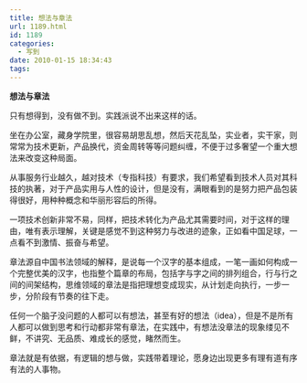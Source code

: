 ```yaml
---
title: 想法与章法
url: 1189.html
id: 1189
categories:
  - 写到
date: 2010-01-15 18:34:43
tags:
---
```


**想法与章法**

  
只有想得到，没有做不到。实践派说不出来这样的话。  
  
坐在办公室，藏身学院里，很容易胡思乱想，然后天花乱坠，实业者，实干家，则常常为技术更新，产品换代，资金周转等等问题纠缠，不便于过多奢望一个重大想法来改变这种局面。  
  
从事服务行业越久，越对技术（专指科技）有要求，我们希望看到技术人员对其科技的执著，对于产品实用与人性的设计，但是没有，满眼看到的是努力把产品包装得很好，用种种概念和华丽形容后的所得。  
  
一项技术创新非常不易，同样，把技术转化为产品尤其需要时间，对于这样的理由，唯有表示理解，关键是感觉不到这种努力与改进的迹象，正如看中国足球，一点看不到激情、振奋与希望。  
  
章法源自中国书法领域的解释，是说每一个汉字的基本组成，一笔一画如何构成一个完整优美的汉字，也指整个篇章的布局，包括字与字之间的排列组合，行与行之间的间架结构，思维领域的章法是指把理想变成现实，从计划走向执行，一步一步，分阶段有节奏的往下走。  
  
任何一个脑子没问题的人都可以有想法，甚至有好的想法（idea），但是不是所有人都可以做到思考和行动都非常有章法，在实践中，有想法没章法的现象缕见不鲜，不讲究、无品质、难成长的感觉，睹然而生。  
  
章法就是有依据，有逻辑的想与做，实践带着理论，愿身边出现更多有理有道有序有法的人事物。
